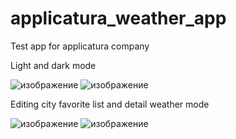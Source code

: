 # applicatura_weather_app

Test app for applicatura company


Light and dark mode

![изображение](https://user-images.githubusercontent.com/3084720/133594982-26eb418d-c113-4196-aabf-0a8065312ad8.png) ![изображение](https://user-images.githubusercontent.com/3084720/133595079-539ac2cb-e098-439d-887f-95b8efbe04fc.png)



Editing city favorite list and detail weather mode

![изображение](https://user-images.githubusercontent.com/3084720/133426760-5bcb0828-26de-46fe-bbbd-5430e8c3b1ad.png) ![изображение](https://user-images.githubusercontent.com/3084720/133616083-fdda8a7a-6d41-40cc-9873-328ddfb50b4a.png)

